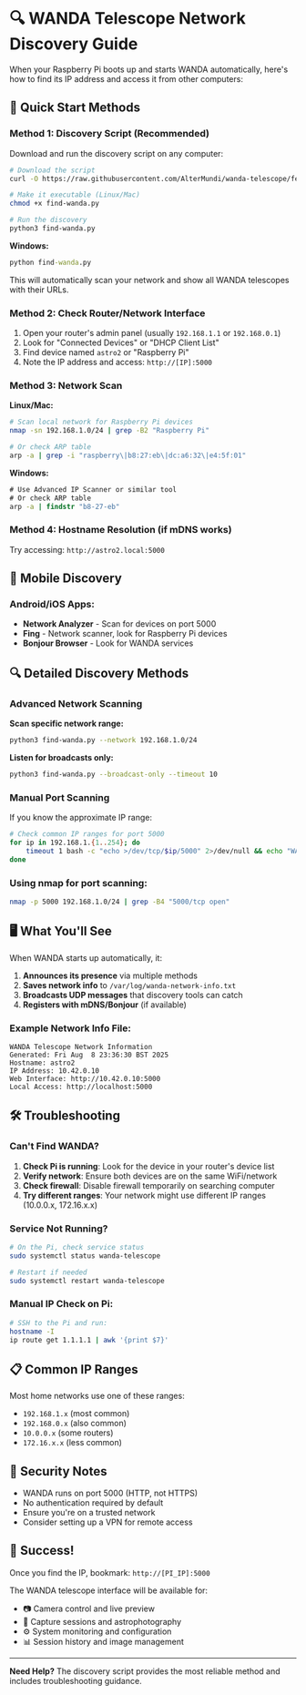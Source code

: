 # 🔍 WANDA Telescope Network Discovery Guide

When your Raspberry Pi boots up and starts WANDA automatically, here's how to find its IP address and access it from other computers:

## 🚀 Quick Start Methods

### Method 1: Discovery Script (Recommended)
Download and run the discovery script on any computer:

```bash
# Download the script
curl -O https://raw.githubusercontent.com/AlterMundi/wanda-telescope/feat/auto-initialization/scripts/find-wanda.py

# Make it executable (Linux/Mac)
chmod +x find-wanda.py

# Run the discovery
python3 find-wanda.py
```

**Windows:**
```cmd
python find-wanda.py
```

This will automatically scan your network and show all WANDA telescopes with their URLs.

### Method 2: Check Router/Network Interface
1. Open your router's admin panel (usually `192.168.1.1` or `192.168.0.1`)
2. Look for "Connected Devices" or "DHCP Client List"
3. Find device named `astro2` or "Raspberry Pi"
4. Note the IP address and access: `http://[IP]:5000`

### Method 3: Network Scan
**Linux/Mac:**
```bash
# Scan local network for Raspberry Pi devices
nmap -sn 192.168.1.0/24 | grep -B2 "Raspberry Pi"

# Or check ARP table
arp -a | grep -i "raspberry\|b8:27:eb\|dc:a6:32\|e4:5f:01"
```

**Windows:**
```cmd
# Use Advanced IP Scanner or similar tool
# Or check ARP table
arp -a | findstr "b8-27-eb"
```

### Method 4: Hostname Resolution (if mDNS works)
Try accessing: `http://astro2.local:5000`

## 📱 Mobile Discovery

### Android/iOS Apps:
- **Network Analyzer** - Scan for devices on port 5000
- **Fing** - Network scanner, look for Raspberry Pi devices
- **Bonjour Browser** - Look for WANDA services

## 🔍 Detailed Discovery Methods

### Advanced Network Scanning

**Scan specific network range:**
```bash
python3 find-wanda.py --network 192.168.1.0/24
```

**Listen for broadcasts only:**
```bash
python3 find-wanda.py --broadcast-only --timeout 10
```

### Manual Port Scanning
If you know the approximate IP range:

```bash
# Check common IP ranges for port 5000
for ip in 192.168.1.{1..254}; do
    timeout 1 bash -c "echo >/dev/tcp/$ip/5000" 2>/dev/null && echo "WANDA found at $ip"
done
```

### Using nmap for port scanning:
```bash
nmap -p 5000 192.168.1.0/24 | grep -B4 "5000/tcp open"
```

## 🖥️ What You'll See

When WANDA starts up automatically, it:

1. **Announces its presence** via multiple methods
2. **Saves network info** to `/var/log/wanda-network-info.txt`
3. **Broadcasts UDP messages** that discovery tools can catch
4. **Registers with mDNS/Bonjour** (if available)

### Example Network Info File:
```
WANDA Telescope Network Information
Generated: Fri Aug  8 23:36:30 BST 2025
Hostname: astro2
IP Address: 10.42.0.10
Web Interface: http://10.42.0.10:5000
Local Access: http://localhost:5000
```

## 🛠️ Troubleshooting

### Can't Find WANDA?
1. **Check Pi is running**: Look for the device in your router's device list
2. **Verify network**: Ensure both devices are on the same WiFi/network
3. **Check firewall**: Disable firewall temporarily on searching computer
4. **Try different ranges**: Your network might use different IP ranges (10.0.0.x, 172.16.x.x)

### Service Not Running?
```bash
# On the Pi, check service status
sudo systemctl status wanda-telescope

# Restart if needed
sudo systemctl restart wanda-telescope
```

### Manual IP Check on Pi:
```bash
# SSH to the Pi and run:
hostname -I
ip route get 1.1.1.1 | awk '{print $7}'
```

## 📋 Common IP Ranges

Most home networks use one of these ranges:
- `192.168.1.x` (most common)
- `192.168.0.x` (also common)
- `10.0.0.x` (some routers)
- `172.16.x.x` (less common)

## 🔐 Security Notes

- WANDA runs on port 5000 (HTTP, not HTTPS)
- No authentication required by default
- Ensure you're on a trusted network
- Consider setting up a VPN for remote access

## 🎯 Success!

Once you find the IP, bookmark: `http://[PI_IP]:5000`

The WANDA telescope interface will be available for:
- 📷 Camera control and live preview
- 🎯 Capture sessions and astrophotography
- ⚙️ System monitoring and configuration
- 📊 Session history and image management

---

**Need Help?** The discovery script provides the most reliable method and includes troubleshooting guidance.